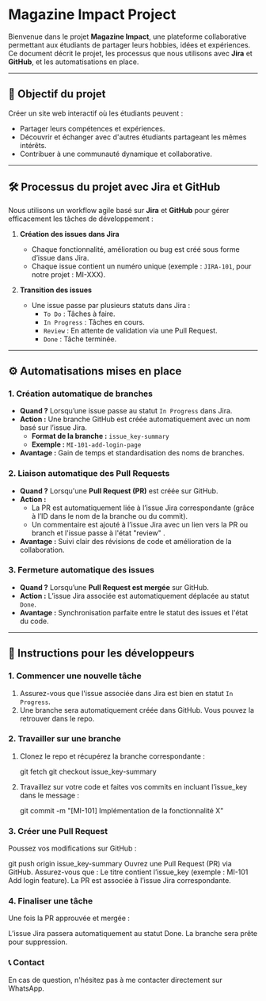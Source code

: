 # **Magazine Impact Project**

Bienvenue dans le projet **Magazine Impact**, une plateforme collaborative permettant aux étudiants de partager leurs hobbies, idées et expériences. Ce document décrit le projet, les processus que nous utilisons avec **Jira** et **GitHub**, et les automatisations en place.

---

## **🎯 Objectif du projet**
Créer un site web interactif où les étudiants peuvent :  
- Partager leurs compétences et expériences.  
- Découvrir et échanger avec d'autres étudiants partageant les mêmes intérêts.  
- Contribuer à une communauté dynamique et collaborative.

---

## **🛠️ Processus du projet avec Jira et GitHub**

Nous utilisons un workflow agile basé sur **Jira** et **GitHub** pour gérer efficacement les tâches de développement :

1. **Création des issues dans Jira**  
   - Chaque fonctionnalité, amélioration ou bug est créé sous forme d’issue dans Jira.  
   - Chaque issue contient un numéro unique (exemple : `JIRA-101`, pour notre projet : MI-XXX).

2. **Transition des issues**  
   - Une issue passe par plusieurs statuts dans Jira :  
     - `To Do` : Tâches à faire.  
     - `In Progress` : Tâches en cours.  
     - `Review` : En attente de validation via une Pull Request.  
     - `Done` : Tâche terminée.

---

## **⚙️ Automatisations mises en place**

### **1. Création automatique de branches**
- **Quand ?** Lorsqu’une issue passe au statut `In Progress` dans Jira.  
- **Action :** Une branche GitHub est créée automatiquement avec un nom basé sur l’issue Jira.  
  - **Format de la branche :** `issue_key-summary`  
  - **Exemple :** `MI-101-add-login-page`  
- **Avantage :** Gain de temps et standardisation des noms de branches.  

### **2. Liaison automatique des Pull Requests**
- **Quand ?** Lorsqu'une **Pull Request (PR)** est créée sur GitHub.  
- **Action :**  
  - La PR est automatiquement liée à l’issue Jira correspondante (grâce à l’ID dans le nom de la branche ou du commit).  
  - Un commentaire est ajouté à l’issue Jira avec un lien vers la PR ou branch et l'issue passe à l'état "review" .  
- **Avantage :** Suivi clair des révisions de code et amélioration de la collaboration.

### **3. Fermeture automatique des issues**
- **Quand ?** Lorsqu’une **Pull Request est mergée** sur GitHub.  
- **Action :** L’issue Jira associée est automatiquement déplacée au statut `Done`.  
- **Avantage :** Synchronisation parfaite entre le statut des issues et l'état du code.  

---

## **🚀 Instructions pour les développeurs**

### **1. Commencer une nouvelle tâche**
1. Assurez-vous que l'issue associée dans Jira est bien en statut `In Progress`.  
2. Une branche sera automatiquement créée dans GitHub. Vous pouvez la retrouver dans le repo.

### **2. Travailler sur une branche**
1. Clonez le repo et récupérez la branche correspondante :  

   git fetch
   git checkout issue_key-summary

2. Travaillez sur votre code et faites vos commits en incluant l’issue_key dans le message :

   git commit -m "[MI-101] Implémentation de la fonctionnalité X"

### 3. Créer une Pull Request
Poussez vos modifications sur GitHub :

git push origin issue_key-summary
Ouvrez une Pull Request (PR) via GitHub. Assurez-vous que :
Le titre contient l’issue_key (exemple : MI-101 Add login feature).
La PR est associée à l’issue Jira correspondante.
### 4. Finaliser une tâche
Une fois la PR approuvée et mergée :

L’issue Jira passera automatiquement au statut Done.
La branche sera prête pour suppression.

### 📞 Contact
En cas de question, n'hésitez pas à me contacter directement sur WhatsApp.
 
